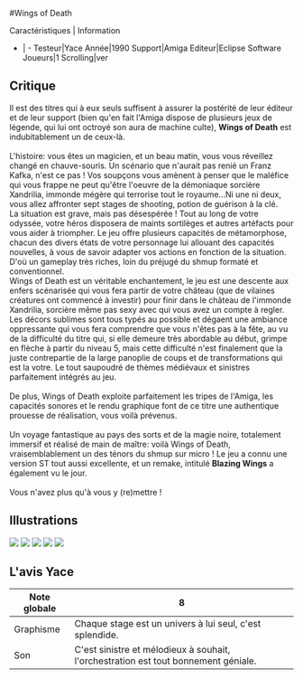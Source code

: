 #Wings of Death

Caractéristiques | Information
- | -
Testeur|Yace
Année|1990
Support|Amiga
Editeur|Eclipse Software
Joueurs|1
Scrolling|ver

## Critique
Il est des titres qui à eux seuls suffisent à assurer la postérité de leur éditeur et de leur support (bien qu'en fait l'Amiga dispose de plusieurs jeux de légende, qui lui ont octroyé son aura de machine culte), <b>Wings of Death</b> est indubitablement un de ceux-là.<br/><br/>L'histoire: vous êtes un magicien, et un beau matin, vous vous réveillez changé en chauve-souris. Un scénario que n'aurait pas renié un Franz Kafka, n'est ce pas ! Vos soupçons vous amènent à penser que le maléfice qui vous frappe ne peut qu'être l'oeuvre de la démoniaque sorcière Xandrilia, immonde mégère qui terrorise tout le royaume...Ni une ni deux, vous allez affronter sept stages de shooting, potion de guérison à la clé.<br/>La situation est grave, mais pas désespérée ! Tout au long de votre odyssée, votre héros disposera de maints sortilèges et autres artéfacts pour vous aider à triompher. Le jeu offre plusieurs capacités de métamorphose, chacun des divers états de votre personnage lui allouant des capacités nouvelles, à vous de savoir adapter vos actions en fonction de la situation. D'où un gameplay très riches, loin du préjugé du shmup formaté et conventionnel. <br/>Wings of Death est un véritable enchantement, le jeu est une descente aux enfers scénarisée qui vous fera partir de votre château (que de vilaines créatures ont commencé à investir) pour finir dans le château de l'immonde Xandrilia, sorcière même pas sexy avec qui vous avez un compte à regler. Les décors sublimes sont tous typés au possible et dégaent une ambiance oppressante qui vous fera comprendre que vous n'êtes pas à la fête, au vu de la difficulté du titre qui, si elle demeure très abordable au début, grimpe en flèche à partir du niveau 5, mais cette difficulté n'est finalement que la juste contrepartie de la large panoplie de coups et de transformations qui est la votre. Le tout saupoudré de thèmes médiévaux et sinistres parfaitement intégrés au jeu.<br/><br/>De plus, Wings of Death exploite parfaitement les tripes de l'Amiga, les capacités sonores et le rendu graphique font de ce titre une authentique prouesse de réalisation, vous voilà prévenus.<br/><br/>Un voyage fantastique au pays des sorts et de la magie noire, totalement immersif et réalisé de main de maître: voilà Wings of Death, vraisemblablement un des ténors du shmup sur micro ! Le jeu a connu une version ST tout aussi excellente, et un remake, intitulé <b>Blazing Wings</b> a également vu le jour.<br/><br/>Vous n'avez plus qu'à vous y (re)mettre !

## Illustrations
![](http://www.shmup.com/images/thumbs/img_fiche_1_1153.png)
![](http://www.shmup.com/images/thumbs/img_fiche_2_1153.png)
![](http://www.shmup.com/images/thumbs/img_fiche_3_1153.gif)
![](http://www.shmup.com/images/thumbs/img_fiche_4_1153.gif)
![](http://www.shmup.com/images/thumbs/img_fiche_5_1153.gif)

## L'avis Yace
Note globale|8
-|-
Graphisme|Chaque stage est un univers à lui seul, c'est splendide.
Son|C'est sinistre et mélodieux à souhait, l'orchestration est tout bonnement géniale.
